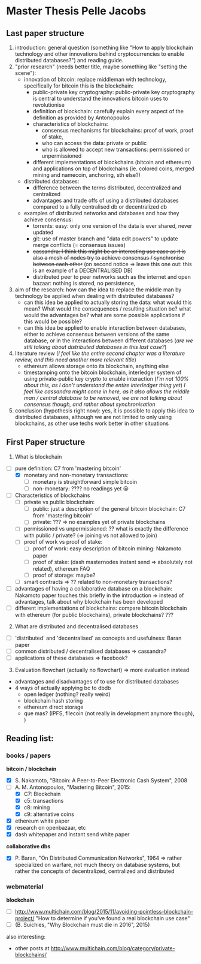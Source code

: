 # Master Thesis Pelle Jacobs


## Last paper structure

1. introduction: general question (something like "How to apply blockchain technology and other innovations behind cryptocurrencies to enable distributed databases?") and reading guide.
2. "prior research" (needs better title, maybe something like "setting the scene"): 
    - innovation of bitcoin: replace middleman with technology, specifically for bitcoin this is the blockchain:
        - public-private key cryptography: public-private key cryptography is central to understand the innovations bitcoin uses to revolutionise
        - definition of blockchain: carefully explain every aspect of the definition as provided by Antonopoulos
        - characteristics of blockchains:
            - consensus mechanisms for blockchains: proof of work, proof of stake,
            - who can access the data: private or public
            - who is allowed to accept new transactions: permissioned or unpermissioned
        - different implementations of blockchains (bitcoin and ethereum) and applications on top of blockchains (ie. colored coins, merged mining and namecoin, anchoring, sth else?)
    - distributed databases:
        - difference between the terms distributed, decentralized and centralized
        - advantages and trade offs of using a distributed databases compared to a fully centralised db or decentralized db
    - examples of distributed networks and databases and how they achieve consensus: 
        + torrents: easy: only one version of the data is ever shared, never updated
        + git: use of master branch and "data edit powers" to update merge conflicts (= consensus issues)
        + ~~cassandra: I think this might be an interesting use case as it is also a mesh of nodes try to achieve consensus / synchronise between each other~~ (on second notice => leave this one out: this is an example of a DECENTRALISED DB)
        + distributed peer to peer networks such as the internet and open bazaar: nothing is stored, no persistence,
3. aim of the research: how can the idea to replace the middle man by technology be applied when dealing with distributed databases?
    - can this idea be applied to actually storing the data: what would this mean? What would the consequences / resulting situation be? what would the advantages be? what are some possible applications if this would be possible? 
    - can this idea be applied to enable interaction between databases, either to achieve consensus between versions of the same database, or in the interactions between different databases (_are we still talking about distributed databases in this last case?_)
4. literature review (_I feel like the entire second chapter was a literature review, and this need another more relevant title_)
    - ethereum allows storage onto its blockchain, anything else
    - timestamping onto the bitcoin blockchain, interledger system of using private-public key crypto to enable interaction (_I'm not 100% about this, as I don't understand the entire interledger thing yet_) _I feel like cassandra might come in here, as it also allows the middle man / central database to be removed, we are not talking about consensus though, and rather about synchronisation_
5. conclusion (hypothesis right now): yes, it is possible to apply this idea to distributed databases, although we are not limited to only using blockchains, as other use techs work better in other situations



## First Paper structure

1. What is blockchain
  - [ ] pure definition: C7 from 'mastering bitcoin'
    - [x] monetary and non-monetary transactions:
      - [ ] monetary is straightforward simple bitcoin
      - [ ] non-monetary: ???? no readings yet 😒
  - [ ] Characteristics of blockchains
    - [ ] private vs public blockchain:
      - [ ] public: just a description of the general bitcoin blockchain: C7 from 'mastering bitcoin'
      - [ ] private: ??? => no examples yet of private blockchains
    - [ ] permissioned vs unpermissioned: ?? what is exactly the difference with public / private? (=> joining vs not allowed to join)
    - [ ] proof of work vs proof of stake:
      - [ ] proof of work: easy description of bitcoin mining: Nakamoto paper
      - [ ] proof of stake: (dash masternodes instant send => absolutely not related), ethereum FAQ
      - [ ] proof of storage: maybe?
    - [ ] smart contracts => ?? related to non-monetary transactions?
  - [ ] advantages of having a collaborative database on a blockchain: Nakamoto paper touches this briefly in the introduction => instead of advantages, talk about why blockchain has been developed 
  - [ ] different implementations of blockchains: compare bitcoin blockchain with ethereum (for public blockchains), private blockchains?  ???

2. What are distributed and decentralised databases
  - [ ] 'distributed' and 'decentralised' as concepts and usefulness: Baran paper
  - [ ] common distributed / decentralised databases => cassandra?
  - [ ] applications of these databases => facebook?

3. Evaluation flowchart (actually no flowchart) => more evaluation instead
  - advantages and disadvantages of to use for distributed databases
  - 4 ways of actually applying bc to dbdb
      - open ledger (nothing? really weird)
      - blockchain hash storing
      - ethereum direct storage
      - que mas? (IPFS, filecoin (not really in development anymore though), )

## Reading list:

### books / papers

**bitcoin / blockchain**

- [x] S. Nakamoto, "Bitcoin: A Peer-to-Peer Electronic Cash System", 2008
- [ ] A. M. Antonopoulos, "Mastering Bitcoin", 2015:
  - [x] C7: Blockchain
  - [x] c5: transactions
  - [x] c8: mining
  - [x] c9: alternative coins
- [x] ethereum white paper
- [x] research on openbazaar, etc
- [x] dash whitepaper and instant send white paper

**collaborative dbs**

- [x] P. Baran, "On Distributed Communication Networks", 1964 => rather specialized on warfare, not much theory on database systems, but rather the concepts of decentralized, centralized and distributed

### webmaterial

**blockchain**

- [ ] http://www.multichain.com/blog/2015/11/avoiding-pointless-blockchain-project/ "How to determine if you’ve found a real blockchain use case"
- [ ] (B. Suichies, "Why Blockchain must die in 2016", 2015)

also interesting:

- other posts at http://www.multichain.com/blog/category/private-blockchains/

